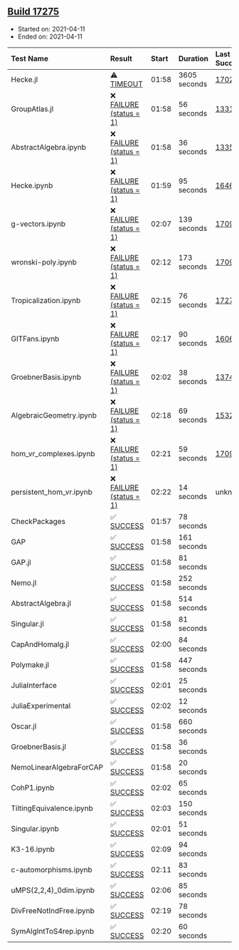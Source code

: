 ## [Build 17275](https://oscarci.mathematik.uni-kl.de/job/oscar/17275/)

* Started on: 2021-04-11
* Ended on: 2021-04-11

| Test Name    | Result | Start | Duration | Last Success | First Failure |
|:-------------|:-------|:------|:---------|:-------------|:--------------|
| Hecke.jl | ⚠ [TIMEOUT](https://oscarci.mathematik.uni-kl.de/job/oscar/17275/artifact/logs/build-17275/Hecke.jl.log) | 01:58 | 3605 seconds | [17022](https://oscarci.mathematik.uni-kl.de/job/oscar/17022/) | [17023](https://oscarci.mathematik.uni-kl.de/job/oscar/17023/) |
| GroupAtlas.jl | ❌ [FAILURE (status = 1)](https://oscarci.mathematik.uni-kl.de/job/oscar/17275/artifact/logs/build-17275/GroupAtlas.jl.log) | 01:58 | 56 seconds | [13311](https://oscarci.mathematik.uni-kl.de/job/oscar/13311/) | [13312](https://oscarci.mathematik.uni-kl.de/job/oscar/13312/) |
| AbstractAlgebra.ipynb | ❌ [FAILURE (status = 1)](https://oscarci.mathematik.uni-kl.de/job/oscar/17275/artifact/logs/build-17275/AbstractAlgebra.ipynb.log) | 01:58 | 36 seconds | [13355](https://oscarci.mathematik.uni-kl.de/job/oscar/13355/) | [13356](https://oscarci.mathematik.uni-kl.de/job/oscar/13356/) |
| Hecke.ipynb | ❌ [FAILURE (status = 1)](https://oscarci.mathematik.uni-kl.de/job/oscar/17275/artifact/logs/build-17275/Hecke.ipynb.log) | 01:59 | 95 seconds | [16463](https://oscarci.mathematik.uni-kl.de/job/oscar/16463/) | [16464](https://oscarci.mathematik.uni-kl.de/job/oscar/16464/) |
| g-vectors.ipynb | ❌ [FAILURE (status = 1)](https://oscarci.mathematik.uni-kl.de/job/oscar/17275/artifact/logs/build-17275/g-vectors.ipynb.log) | 02:07 | 139 seconds | [17099](https://oscarci.mathematik.uni-kl.de/job/oscar/17099/) | [17100](https://oscarci.mathematik.uni-kl.de/job/oscar/17100/) |
| wronski-poly.ipynb | ❌ [FAILURE (status = 1)](https://oscarci.mathematik.uni-kl.de/job/oscar/17275/artifact/logs/build-17275/wronski-poly.ipynb.log) | 02:12 | 173 seconds | [17098](https://oscarci.mathematik.uni-kl.de/job/oscar/17098/) | [17099](https://oscarci.mathematik.uni-kl.de/job/oscar/17099/) |
| Tropicalization.ipynb | ❌ [FAILURE (status = 1)](https://oscarci.mathematik.uni-kl.de/job/oscar/17275/artifact/logs/build-17275/Tropicalization.ipynb.log) | 02:15 | 76 seconds | [17272](https://oscarci.mathematik.uni-kl.de/job/oscar/17272/) | [17273](https://oscarci.mathematik.uni-kl.de/job/oscar/17273/) |
| GITFans.ipynb | ❌ [FAILURE (status = 1)](https://oscarci.mathematik.uni-kl.de/job/oscar/17275/artifact/logs/build-17275/GITFans.ipynb.log) | 02:17 | 90 seconds | [16068](https://oscarci.mathematik.uni-kl.de/job/oscar/16068/) | [16069](https://oscarci.mathematik.uni-kl.de/job/oscar/16069/) |
| GroebnerBasis.ipynb | ❌ [FAILURE (status = 1)](https://oscarci.mathematik.uni-kl.de/job/oscar/17275/artifact/logs/build-17275/GroebnerBasis.ipynb.log) | 02:02 | 38 seconds | [13748](https://oscarci.mathematik.uni-kl.de/job/oscar/13748/) | [13749](https://oscarci.mathematik.uni-kl.de/job/oscar/13749/) |
| AlgebraicGeometry.ipynb | ❌ [FAILURE (status = 1)](https://oscarci.mathematik.uni-kl.de/job/oscar/17275/artifact/logs/build-17275/AlgebraicGeometry.ipynb.log) | 02:18 | 69 seconds | [15322](https://oscarci.mathematik.uni-kl.de/job/oscar/15322/) | [15323](https://oscarci.mathematik.uni-kl.de/job/oscar/15323/) |
| hom_vr_complexes.ipynb | ❌ [FAILURE (status = 1)](https://oscarci.mathematik.uni-kl.de/job/oscar/17275/artifact/logs/build-17275/hom_vr_complexes.ipynb.log) | 02:21 | 59 seconds | [17099](https://oscarci.mathematik.uni-kl.de/job/oscar/17099/) | [17100](https://oscarci.mathematik.uni-kl.de/job/oscar/17100/) |
| persistent_hom_vr.ipynb | ❌ [FAILURE (status = 1)](https://oscarci.mathematik.uni-kl.de/job/oscar/17275/artifact/logs/build-17275/persistent_hom_vr.ipynb.log) | 02:22 | 14 seconds | unknown | unknown |
| CheckPackages | ✅ [SUCCESS](https://oscarci.mathematik.uni-kl.de/job/oscar/17275/artifact/logs/build-17275/CheckPackages.log) | 01:57 | 78 seconds |  |  |
| GAP | ✅ [SUCCESS](https://oscarci.mathematik.uni-kl.de/job/oscar/17275/artifact/logs/build-17275/GAP.log) | 01:58 | 161 seconds |  |  |
| GAP.jl | ✅ [SUCCESS](https://oscarci.mathematik.uni-kl.de/job/oscar/17275/artifact/logs/build-17275/GAP.jl.log) | 01:58 | 81 seconds |  |  |
| Nemo.jl | ✅ [SUCCESS](https://oscarci.mathematik.uni-kl.de/job/oscar/17275/artifact/logs/build-17275/Nemo.jl.log) | 01:58 | 252 seconds |  |  |
| AbstractAlgebra.jl | ✅ [SUCCESS](https://oscarci.mathematik.uni-kl.de/job/oscar/17275/artifact/logs/build-17275/AbstractAlgebra.jl.log) | 01:58 | 514 seconds |  |  |
| Singular.jl | ✅ [SUCCESS](https://oscarci.mathematik.uni-kl.de/job/oscar/17275/artifact/logs/build-17275/Singular.jl.log) | 01:58 | 81 seconds |  |  |
| CapAndHomalg.jl | ✅ [SUCCESS](https://oscarci.mathematik.uni-kl.de/job/oscar/17275/artifact/logs/build-17275/CapAndHomalg.jl.log) | 02:00 | 84 seconds |  |  |
| Polymake.jl | ✅ [SUCCESS](https://oscarci.mathematik.uni-kl.de/job/oscar/17275/artifact/logs/build-17275/Polymake.jl.log) | 01:58 | 447 seconds |  |  |
| JuliaInterface | ✅ [SUCCESS](https://oscarci.mathematik.uni-kl.de/job/oscar/17275/artifact/logs/build-17275/JuliaInterface.log) | 02:01 | 25 seconds |  |  |
| JuliaExperimental | ✅ [SUCCESS](https://oscarci.mathematik.uni-kl.de/job/oscar/17275/artifact/logs/build-17275/JuliaExperimental.log) | 02:02 | 12 seconds |  |  |
| Oscar.jl | ✅ [SUCCESS](https://oscarci.mathematik.uni-kl.de/job/oscar/17275/artifact/logs/build-17275/Oscar.jl.log) | 01:58 | 660 seconds |  |  |
| GroebnerBasis.jl | ✅ [SUCCESS](https://oscarci.mathematik.uni-kl.de/job/oscar/17275/artifact/logs/build-17275/GroebnerBasis.jl.log) | 01:58 | 36 seconds |  |  |
| NemoLinearAlgebraForCAP | ✅ [SUCCESS](https://oscarci.mathematik.uni-kl.de/job/oscar/17275/artifact/logs/build-17275/NemoLinearAlgebraForCAP.log) | 01:58 | 20 seconds |  |  |
| CohP1.ipynb | ✅ [SUCCESS](https://oscarci.mathematik.uni-kl.de/job/oscar/17275/artifact/logs/build-17275/CohP1.ipynb.log) | 02:02 | 65 seconds |  |  |
| TiltingEquivalence.ipynb | ✅ [SUCCESS](https://oscarci.mathematik.uni-kl.de/job/oscar/17275/artifact/logs/build-17275/TiltingEquivalence.ipynb.log) | 02:03 | 150 seconds |  |  |
| Singular.ipynb | ✅ [SUCCESS](https://oscarci.mathematik.uni-kl.de/job/oscar/17275/artifact/logs/build-17275/Singular.ipynb.log) | 02:01 | 51 seconds |  |  |
| K3-16.ipynb | ✅ [SUCCESS](https://oscarci.mathematik.uni-kl.de/job/oscar/17275/artifact/logs/build-17275/K3-16.ipynb.log) | 02:09 | 94 seconds |  |  |
| c-automorphisms.ipynb | ✅ [SUCCESS](https://oscarci.mathematik.uni-kl.de/job/oscar/17275/artifact/logs/build-17275/c-automorphisms.ipynb.log) | 02:11 | 83 seconds |  |  |
| uMPS(2,2,4)_0dim.ipynb | ✅ [SUCCESS](https://oscarci.mathematik.uni-kl.de/job/oscar/17275/artifact/logs/build-17275/uMPS-2-2-4-_0dim.ipynb.log) | 02:06 | 85 seconds |  |  |
| DivFreeNotIndFree.ipynb | ✅ [SUCCESS](https://oscarci.mathematik.uni-kl.de/job/oscar/17275/artifact/logs/build-17275/DivFreeNotIndFree.ipynb.log) | 02:19 | 78 seconds |  |  |
| SymAlgIntToS4rep.ipynb | ✅ [SUCCESS](https://oscarci.mathematik.uni-kl.de/job/oscar/17275/artifact/logs/build-17275/SymAlgIntToS4rep.ipynb.log) | 02:20 | 60 seconds |  |  |
